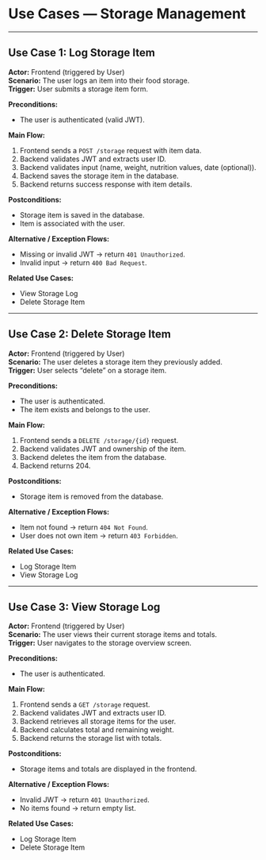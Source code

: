 # Use Cases — Storage Management

---

## Use Case 1: Log Storage Item
**Actor:** Frontend (triggered by User)  
**Scenario:** The user logs an item into their food storage.  
**Trigger:** User submits a storage item form.

**Preconditions:**
- The user is authenticated (valid JWT).

**Main Flow:**
1. Frontend sends a `POST /storage` request with item data.
2. Backend validates JWT and extracts user ID.
3. Backend validates input (name, weight, nutrition values, date (optional)).
4. Backend saves the storage item in the database.
5. Backend returns success response with item details.

**Postconditions:**
- Storage item is saved in the database.
- Item is associated with the user.

**Alternative / Exception Flows:**
- Missing or invalid JWT → return `401 Unauthorized`.
- Invalid input → return `400 Bad Request`.

**Related Use Cases:**
- View Storage Log
- Delete Storage Item

---

## Use Case 2: Delete Storage Item
**Actor:** Frontend (triggered by User)  
**Scenario:** The user deletes a storage item they previously added.  
**Trigger:** User selects “delete” on a storage item.

**Preconditions:**
- The user is authenticated.
- The item exists and belongs to the user.

**Main Flow:**
1. Frontend sends a `DELETE /storage/{id}` request.
2. Backend validates JWT and ownership of the item.
3. Backend deletes the item from the database.
4. Backend returns 204.

**Postconditions:**
- Storage item is removed from the database.

**Alternative / Exception Flows:**
- Item not found → return `404 Not Found`.
- User does not own item → return `403 Forbidden`.

**Related Use Cases:**
- Log Storage Item
- View Storage Log

---

## Use Case 3: View Storage Log
**Actor:** Frontend (triggered by User)  
**Scenario:** The user views their current storage items and totals.  
**Trigger:** User navigates to the storage overview screen.

**Preconditions:**
- The user is authenticated.

**Main Flow:**
1. Frontend sends a `GET /storage` request.
2. Backend validates JWT and extracts user ID.
3. Backend retrieves all storage items for the user.
4. Backend calculates total and remaining weight.
5. Backend returns the storage list with totals.

**Postconditions:**
- Storage items and totals are displayed in the frontend.

**Alternative / Exception Flows:**
- Invalid JWT → return `401 Unauthorized`.
- No items found → return empty list.

**Related Use Cases:**
- Log Storage Item
- Delete Storage Item
